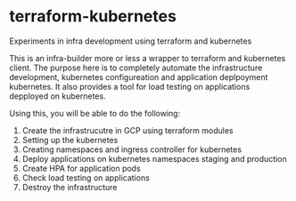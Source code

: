 # terraform-kubernetes
Experiments in infra development using terraform and kubernetes

This is an infra-builder more or less a wrapper to terraform and kubernetes client. 
The purpose here is to completely automate the infrastructure development, kubernetes configureation and application deplpoyment
kubernetes. It also provides a tool for load testing on applications depployed on kubernetes. 

Using this, you will be able to do the following:
1. Create the infrastrucutre in GCP using terraform modules
2. Setting up the kubernetes
3. Creating namespaces and ingress controller for kubernetes 
4. Deploy applications on kubernetes namespaces staging and production
5. Create HPA for application pods
6. Check load testing on applications
7. Destroy the infrastructure
